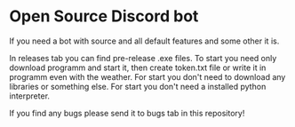 # Open Source Discord bot
If you need a bot with source and all default features and some other it is.

In releases tab you can find pre-release .exe files.
To start you need only download programm and start it, then create token.txt file or write it in programm even with the weather. 
For start you don't need to download any libraries or something else. For start you don't need a installed python interpreter.

If you find any bugs please send it to bugs tab in this repository!
